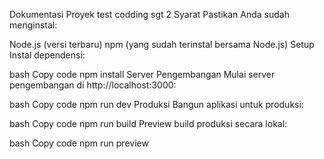 Dokumentasi Proyek test codding sgt 2
Syarat
Pastikan Anda sudah menginstal:

Node.js (versi terbaru)
npm (yang sudah terinstal bersama Node.js)
Setup
Instal dependensi:

bash
Copy code
npm install
Server Pengembangan
Mulai server pengembangan di http://localhost:3000:

bash
Copy code
npm run dev
Produksi
Bangun aplikasi untuk produksi:

bash
Copy code
npm run build
Preview build produksi secara lokal:

bash
Copy code
npm run preview
